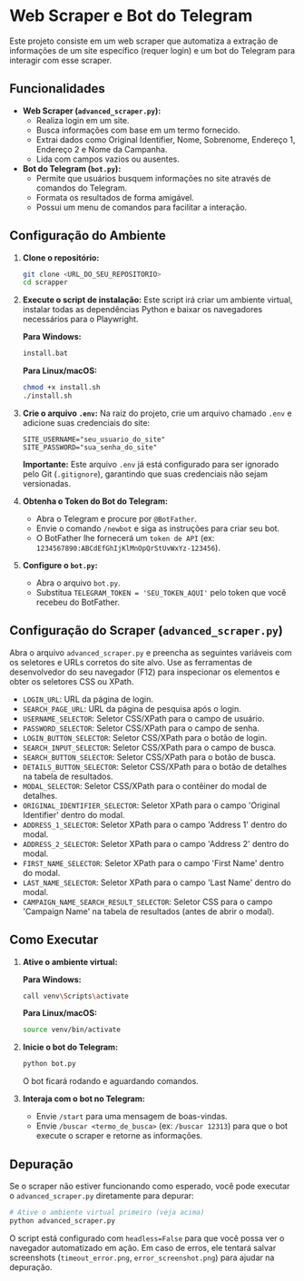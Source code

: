 # Web Scraper e Bot do Telegram

Este projeto consiste em um web scraper que automatiza a extração de informações de um site específico (requer login) e um bot do Telegram para interagir com esse scraper.

## Funcionalidades

- **Web Scraper (`advanced_scraper.py`):**
  - Realiza login em um site.
  - Busca informações com base em um termo fornecido.
  - Extrai dados como Original Identifier, Nome, Sobrenome, Endereço 1, Endereço 2 e Nome da Campanha.
  - Lida com campos vazios ou ausentes.
- **Bot do Telegram (`bot.py`):**
  - Permite que usuários busquem informações no site através de comandos do Telegram.
  - Formata os resultados de forma amigável.
  - Possui um menu de comandos para facilitar a interação.

## Configuração do Ambiente

1.  **Clone o repositório:**
    ```bash
    git clone <URL_DO_SEU_REPOSITORIO>
    cd scrapper
    ```

2.  **Execute o script de instalação:**
    Este script irá criar um ambiente virtual, instalar todas as dependências Python e baixar os navegadores necessários para o Playwright.

    **Para Windows:**
    ```bash
    install.bat
    ```
    **Para Linux/macOS:**
    ```bash
    chmod +x install.sh
    ./install.sh
    ```

3.  **Crie o arquivo `.env`:**
    Na raiz do projeto, crie um arquivo chamado `.env` e adicione suas credenciais do site:
    ```
    SITE_USERNAME="seu_usuario_do_site"
    SITE_PASSWORD="sua_senha_do_site"
    ```
    **Importante:** Este arquivo `.env` já está configurado para ser ignorado pelo Git (`.gitignore`), garantindo que suas credenciais não sejam versionadas.

4.  **Obtenha o Token do Bot do Telegram:**
    - Abra o Telegram e procure por `@BotFather`.
    - Envie o comando `/newbot` e siga as instruções para criar seu bot.
    - O BotFather lhe fornecerá um `token de API` (ex: `1234567890:ABCdEfGhIjKlMnOpQrStUvWxYz-123456`).

5.  **Configure o `bot.py`:**
    - Abra o arquivo `bot.py`.
    - Substitua `TELEGRAM_TOKEN = 'SEU_TOKEN_AQUI'` pelo token que você recebeu do BotFather.

## Configuração do Scraper (`advanced_scraper.py`)

Abra o arquivo `advanced_scraper.py` e preencha as seguintes variáveis com os seletores e URLs corretos do site alvo. Use as ferramentas de desenvolvedor do seu navegador (F12) para inspecionar os elementos e obter os seletores CSS ou XPath.

- `LOGIN_URL`: URL da página de login.
- `SEARCH_PAGE_URL`: URL da página de pesquisa após o login.
- `USERNAME_SELECTOR`: Seletor CSS/XPath para o campo de usuário.
- `PASSWORD_SELECTOR`: Seletor CSS/XPath para o campo de senha.
- `LOGIN_BUTTON_SELECTOR`: Seletor CSS/XPath para o botão de login.
- `SEARCH_INPUT_SELECTOR`: Seletor CSS/XPath para o campo de busca.
- `SEARCH_BUTTON_SELECTOR`: Seletor CSS/XPath para o botão de busca.
- `DETAILS_BUTTON_SELECTOR`: Seletor CSS/XPath para o botão de detalhes na tabela de resultados.
- `MODAL_SELECTOR`: Seletor CSS/XPath para o contêiner do modal de detalhes.
- `ORIGINAL_IDENTIFIER_SELECTOR`: Seletor XPath para o campo 'Original Identifier' dentro do modal.
- `ADDRESS_1_SELECTOR`: Seletor XPath para o campo 'Address 1' dentro do modal.
- `ADDRESS_2_SELECTOR`: Seletor XPath para o campo 'Address 2' dentro do modal.
- `FIRST_NAME_SELECTOR`: Seletor XPath para o campo 'First Name' dentro do modal.
- `LAST_NAME_SELECTOR`: Seletor XPath para o campo 'Last Name' dentro do modal.
- `CAMPAIGN_NAME_SEARCH_RESULT_SELECTOR`: Seletor CSS para o campo 'Campaign Name' na tabela de resultados (antes de abrir o modal).

## Como Executar

1.  **Ative o ambiente virtual:**

    **Para Windows:**
    ```bash
    call venv\Scripts\activate
    ```
    **Para Linux/macOS:**
    ```bash
    source venv/bin/activate
    ```

2.  **Inicie o bot do Telegram:**
    ```bash
    python bot.py
    ```
    O bot ficará rodando e aguardando comandos.

3.  **Interaja com o bot no Telegram:**
    - Envie `/start` para uma mensagem de boas-vindas.
    - Envie `/buscar <termo_de_busca>` (ex: `/buscar 12313`) para que o bot execute o scraper e retorne as informações.

## Depuração

Se o scraper não estiver funcionando como esperado, você pode executar o `advanced_scraper.py` diretamente para depurar:

```bash
# Ative o ambiente virtual primeiro (veja acima)
python advanced_scraper.py
```

O script está configurado com `headless=False` para que você possa ver o navegador automatizado em ação. Em caso de erros, ele tentará salvar screenshots (`timeout_error.png`, `error_screenshot.png`) para ajudar na depuração.
